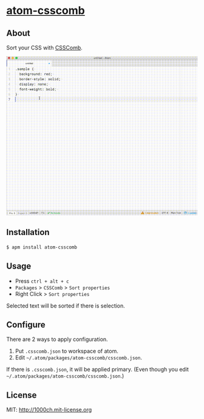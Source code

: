 # [atom-csscomb](https://atom.io/packages/atom-csscomb)

## About

Sort your CSS with [CSSComb](https://github.com/csscomb/csscomb.js).

![atom-csscomb demo](https://raw.githubusercontent.com/1000ch/atom-csscomb/master/atom-csscomb.gif)

## Installation

```bash
$ apm install atom-csscomb
```

## Usage

- Press `ctrl + alt + c`
- `Packages` > `CSSComb` > `Sort properties`
- Right Click > `Sort properties`

Selected text will be sorted if there is selection.

## Configure

There are 2 ways to apply configuration.

1. Put `.csscomb.json` to workspace of atom.
2. Edit `~/.atom/packages/atom-csscomb/csscomb.json`.

If there is `.csscomb.json`, it will be applied primary. 
(Even though you edit `~/.atom/packages/atom-csscomb/csscomb.json`.)

## License

MIT: http://1000ch.mit-license.org
